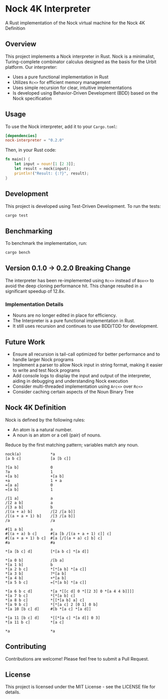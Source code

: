 # Nock 4K Interpreter

A Rust implementation of the Nock virtual machine for the Nock 4K Definition

## Overview

This project implements a Nock interpreter in Rust. Nock is a minimalist, Turing-complete combinator calculus designed as the basis for the Urbit platform. Our interpreter:

- Uses a pure functional implementation in Rust
- Utilizes `Rc<>` for efficient memory management
- Uses simple recursion for clear, intuitive implementations
- Is developed using Behavior-Driven Development (BDD) based on the Nock specification

## Usage

To use the Nock interpreter, add it to your `Cargo.toml`:

```toml
[dependencies]
nock-interpreter = "0.2.0"
```

Then, in your Rust code:

```rs
fn main() {
    let input = noun![1 [2 3]];
    let result = nock(input);
    println!("Result: {:?}", result);
}
```

## Development
This project is developed using Test-Driven Development. To run the tests:
```rs
cargo test
```

## Benchmarking
To benchmark the implementation, run:
```rs
cargo bench
```

## Version 0.1.0 -> 0.2.0 Breaking Change
The interpreter has been re-implemented using `Rc<>` instead of `Box<>` to avoid the deep cloning performance hit. This change resulted in a significant speedup of 12.8x.

### Implementation Details
- Nouns are no longer edited in place for efficiency.
- The Interpreter is a pure functional implementation in Rust.
- It still uses recursion and continues to use BDD/TDD for development.

## Future Work
- Ensure all recursion is tail-call optimized for better performance and to handle larger Nock programs
- Implement a parser to allow Nock input in string format, making it easier to write and test Nock programs
- Add console logs to display the input and output of the interpreter, aiding in debugging and understanding Nock execution
- Consider multi-threaded implementation using `Arc<>` over `Rc<>`
- Consider caching certain aspects of the Noun Binary Tree

## Nock 4K Definition

Nock is defined by the following rules:
- An atom is a natural number.
- A noun is an atom or a cell (pair) of nouns.

Reduce by the first matching pattern; variables match any noun.

```text
nock(a)             *a
[a b c]             [a [b c]]

?[a b]              0
?a                  1
+[a b]              +[a b]
+a                  1 + a
=[a a]              0
=[a b]              1

/[1 a]              a
/[2 a b]            a
/[3 a b]            b
/[(a + a) b]        /[2 /[a b]]
/[(a + a + 1) b]    /[3 /[a b]]
/a                  /a

#[1 a b]            a
#[(a + a) b c]      #[a [b /[(a + a + 1) c]] c]
#[(a + a + 1) b c]  #[a [/[(a + a) c] b] c]
#a                  #a

*[a [b c] d]        [*[a b c] *[a d]]

*[a 0 b]            /[b a]
*[a 1 b]            b
*[a 2 b c]          *[*[a b] *[a c]]
*[a 3 b]            ?*[a b]
*[a 4 b]            +*[a b]
*[a 5 b c]          =[*[a b] *[a c]]

*[a 6 b c d]        *[a *[[c d] 0 *[[2 3] 0 *[a 4 4 b]]]]
*[a 7 b c]          *[*[a b] c]
*[a 8 b c]          *[[*[a b] a] c]
*[a 9 b c]          *[*[a c] 2 [0 1] 0 b]
*[a 10 [b c] d]     #[b *[a c] *[a d]]

*[a 11 [b c] d]     *[[*[a c] *[a d]] 0 3]
*[a 11 b c]         *[a c]

*a                  *a
```

## Contributing
Contributions are welcome! Please feel free to submit a Pull Request.

## License
This project is licensed under the MIT License - see the LICENSE file for details.

